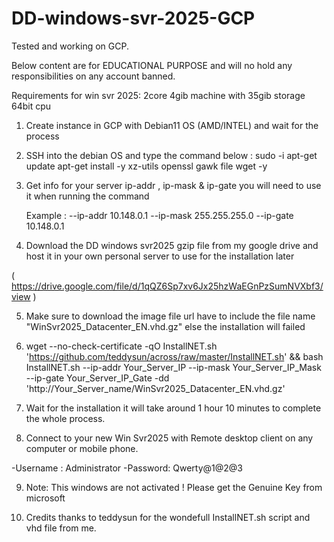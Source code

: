 # DD-windows-svr-2025-GCP
Tested and working on GCP.

Below content are for EDUCATIONAL PURPOSE and will no hold any responsibilities on any account banned.

Requirements for win svr 2025:
2core 4gib machine with 35gib storage 64bit cpu

1. Create instance in GCP with Debian11 OS (AMD/INTEL) and wait for the process
2. SSH into the debian OS and type the command below :
    sudo -i
    apt-get update
    apt-get install -y xz-utils openssl gawk file wget -y

3. Get info for your server ip-addr , ip-mask & ip-gate you will need to use it when running the command

    Example : --ip-addr 10.148.0.1 --ip-mask 255.255.255.0 --ip-gate 10.148.0.1
   
   
4. Download the DD windows svr2025 gzip file from my google drive and host it in your own personal server to use for the installation later
   
  (  https://drive.google.com/file/d/1qQZ6Sp7xv6Jx25hzWaEGnPzSumNVXbf3/view  )

5. Make sure to download the image file url have to include the file name "WinSvr2025_Datacenter_EN.vhd.gz" else the installation will failed

6. wget --no-check-certificate -qO InstallNET.sh 'https://github.com/teddysun/across/raw/master/InstallNET.sh' && bash InstallNET.sh --ip-addr Your_Server_IP --ip-mask Your_Server_IP_Mask --ip-gate Your_Server_IP_Gate -dd 'http://Your_Server_name/WinSvr2025_Datacenter_EN.vhd.gz'

7. Wait for the installation it will take around 1 hour 10 minutes to complete the whole process.
8. Connect to your new Win Svr2025 with Remote desktop client on any computer or mobile phone.

 -Username : Administrator
 -Password: Qwerty@1@2@3

9. Note: This windows are not activated ! Please get the Genuine Key from microsoft 

10. Credits thanks to teddysun for the wondefull InstallNET.sh script and vhd file from me. 
